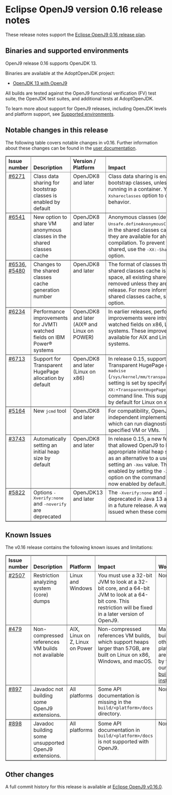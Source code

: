 <!--
* Copyright (c) 2019, 2019 IBM Corp. and others
*
* This program and the accompanying materials are made
* available under the terms of the Eclipse Public License 2.0
* which accompanies this distribution and is available at
* https://www.eclipse.org/legal/epl-2.0/ or the Apache
* License, Version 2.0 which accompanies this distribution and
* is available at https://www.apache.org/licenses/LICENSE-2.0.
*
* This Source Code may also be made available under the
* following Secondary Licenses when the conditions for such
* availability set forth in the Eclipse Public License, v. 2.0
* are satisfied: GNU General Public License, version 2 with
* the GNU Classpath Exception [1] and GNU General Public
* License, version 2 with the OpenJDK Assembly Exception [2].
*
* [1] https://www.gnu.org/software/classpath/license.html
* [2] http://openjdk.java.net/legal/assembly-exception.html
*
* SPDX-License-Identifier: EPL-2.0 OR Apache-2.0 OR GPL-2.0 WITH
* Classpath-exception-2.0 OR LicenseRef-GPL-2.0 WITH Assembly-exception
-->

# Eclipse OpenJ9 version 0.16 release notes

These release notes support the [Eclipse OpenJ9 0.16 release plan](https://projects.eclipse.org/projects/technology.openj9/releases/0.16/plan).

## Binaries and supported environments

OpenJ9 release 0.16 supports OpenJDK 13.

Binaries are available at the AdoptOpenJDK project:

- [OpenJDK 13 with OpenJ9](https://adoptopenjdk.net/archive.html?variant=openjdk13&jvmVariant=openj9)

All builds are tested against the OpenJ9 functional verification (FV) test suite, the OpenJDK test suites, and additional tests at AdoptOpenJDK.

To learn more about support for OpenJ9 releases, including OpenJDK levels and platform support, see [Supported environments](https://eclipse.org/openj9/docs/openj9_support/index.html).


## Notable changes in this release

The following table covers notable changes in v0.16. Further information about these changes can be found in the [user documentation](https://www.eclipse.org/openj9/docs/version0.16/).

<table cellpadding="4" cellspacing="0" summary="" width="100%" rules="all" frame="border" border="1"><thead align="left">
<tr valign="bottom">
<th valign="bottom">Issue number</th>
<th valign="bottom">Description</th>
<th valign="bottom">Version / Platform</th>
<th valign="bottom">Impact</th>
</tr>
</thead>
<tbody>


<tr><td valign="top"><a href="https://github.com/eclipse/openj9/pull/6271">#6271</a></td>
<td valign="top">Class data sharing for bootstrap classes is enabled by default</td>
<td valign="top">OpenJDK8 and later</td>
<td valign="top">Class data sharing is enabled by default for bootstrap classes, unless your application is running in a container. You can use the <tt>-Xshareclasses</tt> option to change the default behavior.</td>
</tr>

<tr><td valign="top"><a href="https://github.com/eclipse/openj9/pull/6541">#6541</a></td>
<td valign="top">New option to share VM anonymous classes in the shared classes cache</td>
<td valign="top">OpenJDK8 and later</td>
<td valign="top">Anonymous classes (defined by <tt>Unsafe.defineAnonymousClass</tt>) are now stored in the shared classes cache by default so that they are available for ahead-of-time (AOT) compilation. To
prevent these classes being shared, use the <tt>-XX:-ShareAnonymousClasses</tt> option.</td>
</tr>

<tr><td valign="top"><a href="https://github.com/eclipse/openj9/pull/6536">#6536</a>, <a href="https://github.com/eclipse/openj9/pull/5480">#5480</a></td>
<td valign="top">Changes to the shared classes cache generation number</td>
<td valign="top">OpenJDK8 and later</td>
<td valign="top">The format of classes that are stored in the shared classes cache is changed. To save space, all existing shared caches can be removed unless they are in use by an earlier release. For more information about deleting a shared classes cache, see the <tt>-Xshareclasses</tt> option.</td>
</tr>

<tr><td valign="top"><a href="https://github.com/eclipse/openj9/pull/6234">#6234</a></td>
<td valign="top">Performance improvements for JVMTI watched fields on IBM Power&reg; systems</td>
<td valign="top">OpenJDK8 and later (AIX&reg; and Linux on POWER)</td>
<td valign="top">In earlier releases, performance improvements were introduced for JVMTI watched fields on x86, Linux on Z, and z/OS systems. These
improvements are now available for AIX and Linux on POWER systems.</td>
</tr>

<tr><td valign="top"><a href="https://github.com/eclipse/openj9/pull/6713">#6713</a></td>
<td valign="top">Support for Transparent HugePage allocation by default</td>
<td valign="top">OpenJDK8 and later (Linux on x86)</td>
<td valign="top">In release 0.15, support was introduced for Transparent HugePage on Linux when the <tt>madvise</tt> (<tt>/sys/kernel/mm/transparent_hugepage/enabled</tt>) setting is set by specifying the <tt>-XX:+TransparentHugePage</tt> option on the command line. This support is now enabled by default for Linux on x86 systems. </td>
</tr>

<tr><td valign="top"><a href="https://github.com/eclipse/openj9/pull/5164">#5164</a></td>
<td valign="top">New <tt>jcmd</tt> tool</td>
<td valign="top">OpenJDK8 and later</td>
<td valign="top">For compatibility, OpenJ9 includes an independent implementation of the <tt>jcmd</tt> tool, which can run diagnostic commands on a specified VM or VMs.</td>
</tr>

<tr><td valign="top"><a href="https://github.com/eclipse/openj9/issues/3743">#3743</a></td>
<td valign="top">Automatically setting an initial heap size by default</td>
<td valign="top">OpenJDK8 and later</td>
<td valign="top">In release 0.15, a new feature was introduced that allowed OpenJ9 to learn and set an appropriate initial heap size for an application as an alternative to a user manually sizing and setting an <tt>-Xms</tt> value. This feature could be enabled by setting the <tt>-XX:+UseGCStartupHints</tt> option on the command line. This
option is now enabled by default.</td>
</tr>

<tr><td valign="top"><a href="https://github.com/eclipse/openj9/issues/5822">#5822</a></td>
<td valign="top">Options <tt>-Xverify:none</tt> and <tt>-noverify</tt> are deprecated</td>
<td valign="top">OpenJDK13 and later</td>
<td valign="top">The <tt>-Xverify:none</tt> and <tt>-noverify</tt> options are deprecated in Java 13 and might be removed in a future release. A warning message is issued when these commands are used.</td>
</tr>

</table>


## Known Issues

The v0.16 release contains the following known issues and limitations:

<table cellpadding="4" cellspacing="0" summary="" width="100%" rules="all" frame="border" border="1">
<thead align="left">
<tr valign="bottom">
<th valign="bottom">Issue number</th>
<th valign="bottom">Description</th>
<th valign="bottom">Platform</th>
<th valign="bottom">Impact</th>
<th valign="bottom">Workaround</th>
</tr>
</thead>
<tbody>

<tr><td valign="top"><a href="https://github.com/eclipse/openj9/issues/2507">#2507</a></td>
<td valign="top">Restriction analyzing system (core) dumps</td>
<td valign="top">Linux and Windows</td>
<td valign="top">You must use a 32-bit JVM to look at a 32-bit core, and a 64-bit JVM to look at a 64-bit core. This restriction will be fixed in a later version of OpenJ9.</td>
<td valign="top">None</td>
</tr>

<tr><td valign="top"><a href="https://github.com/eclipse/openj9/issues/479">#479</a></td>
<td valign="top">Non-compressed references VM builds not available</td>
<td valign="top">AIX, Linux on Z, Linux on Power</td>
<td valign="top">Non-compressed references VM builds, which support heaps larger than 57GB, are built on Linux on x86, Windows, and macOS. </td>
<td valign="top">Manual builds on other platforms are possible by following our <a href="https://github.com/eclipse/openj9/blob/master/buildenv/Build_Instructions_V8.md">detailed build instructions</a>.</td>
</tr>

<tr><td valign="top"><a href="https://github.com/eclipse/openj9/issues/897">#897</a></td>
<td valign="top">Javadoc not building some OpenJ9 extensions.</td>
<td valign="top">All platforms</td>
<td valign="top">Some API documentation is missing in the <code>build/&lt;platform&gt;/docs</code> directory.</td>
<td valign="top">None</td>
</tr>

<tr><td valign="top"><a href="https://github.com/eclipse/openj9/issues/898">#898</a></td>
<td valign="top">Javadoc building some unsupported OpenJ9 extensions.</td>
<td valign="top">All platforms</td>
<td valign="top">Some API documentation in <code>build/&lt;platform&gt;/docs</code> is not supported with OpenJ9.</td>
<td valign="top">None</td>
</tr>

</tbody>
</table>


## Other changes

A full commit history for this release is available at [Eclipse OpenJ9 v0.16.0](https://github.com/eclipse/openj9/releases/tag/openj9-0.16.0).
